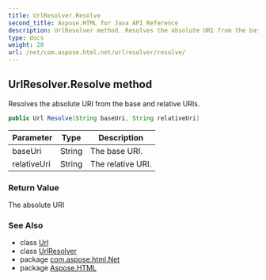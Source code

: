 ```yaml
---
title: UrlResolver.Resolve
second_title: Aspose.HTML for Java API Reference
description: UrlResolver method. Resolves the absolute URI from the base and relative URIs
type: docs
weight: 20
url: /net/com.aspose.html.net/urlresolver/resolve/
---
```

## UrlResolver.Resolve method

Resolves the absolute URI from the base and relative URIs.

```java
public Url Resolve(String baseUri, String relativeUri)
```

| Parameter | Type | Description |
| --- | --- | --- |
| baseUri | String | The base URI. |
| relativeUri | String | The relative URI. |

### Return Value

The absolute URI

### See Also

* class [Url](../../../com.aspose.html/url/)
* class [UrlResolver](../)
* package [com.aspose.html.Net](../../urlresolver/)
* package [Aspose.HTML](../../../)
